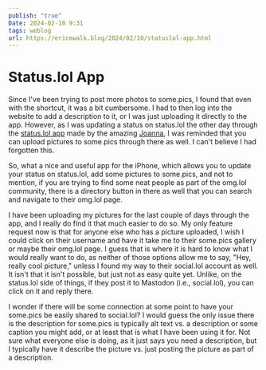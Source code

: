 ```yaml
---
publish: "true"
Date: 2024-02-10 9:31
tags: weblog
url: https://ericmwalk.blog/2024/02/10/statuslol-app.html
---
```


# Status.lol App

Since I've been trying to post more photos to some.pics, I found that even with the shortcut, it was a bit cumbersome. I had to then log into the website to add a description to it, or I was just uploading it directly to the app. However, as I was updating a status on status.lol the other day through the [status.lol app](https://apps.apple.com/app/apple-store/id6444921793) made by the amazing [Joanna](https://jmj.omg.lol/), I was reminded that you can upload pictures to some.pics through there as well. I can't believe I had forgotten this.

So, what a nice and useful app for the iPhone, which allows you to update your status on status.lol, add some pictures to some.pics, and not to mention, if you are trying to find some neat people as part of the omg.lol community, there is a directory button in there as well that you can search and navigate to their omg.lol page.

I have been uploading my pictures for the last couple of days through the app, and I really do find it that much easier to do so. My only feature request now is that for anyone else who has a picture uploaded, I wish I could click on their username and have it take me to their some.pics gallery or maybe their omg.lol page. I guess that is where it is hard to know what I would really want to do, as neither of those options allow me to say, "Hey, really cool picture," unless I found my way to their social.lol account as well. It isn't that it isn't possible, but just not as easy quite yet. Unlike, on the status.lol side of things, if they post it to Mastodon (i.e., social.lol), you can click on it and reply there.

I wonder if there will be some connection at some point to have your some.pics be easily shared to social.lol? I would guess the only issue there is the description for some.pics is typically alt text vs. a description or some caption you might add, or at least that is what I have been using it for. Not sure what everyone else is doing, as it just says you need a description, but I typically have it describe the picture vs. just posting the picture as part of a description.

